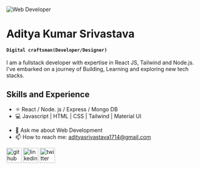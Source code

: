 ![Web Developer](https://img.freepik.com/premium-photo/laptop-concrete-floor-with-plant-top-view-realistic-3d-rendering_626958-135.jpg?w=1060)

# Aditya Kumar Srivastava
**`Digital craftsman(Developer/Designer)`**
<br />
<br />
I am a fullstack developer with expertise in React JS, Tailwind and Node.js. I've embarked on a journey of Building, Learning and exploring new tech stacks.

## Skills and Experience
* ⚛️ React / Node. js / Express / Mongo DB
* 💻 Javascript | HTML | CSS | Tailwind | Material UI
 
- 💬 Ask me about Web Development 
- 📫 How to reach me: adityasrivastava1714@gmail.com 


[<img src='https://cdn.jsdelivr.net/npm/simple-icons@3.0.1/icons/github.svg' alt='github' height='40'>](https://github.com/Aditya1705)  [<img src='https://cdn.jsdelivr.net/npm/simple-icons@3.0.1/icons/linkedin.svg' alt='linkedin' height='40'>](https://www.linkedin.com/in/https://www.linkedin.com/in/aditya-srivastava-tech//)  [<img src='https://cdn.jsdelivr.net/npm/simple-icons@3.0.1/icons/twitter.svg' alt='twitter' height='40'>](https://twitter.com/https://twitter.com/adeez1714)  

